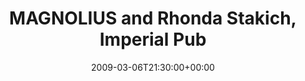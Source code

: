 ---
templateKey: event
guid: 08949b85-6eab-11ea-99c5-002590d1d1b0
date: 2009-03-06T21:30:00+00:00
eventTime: '9:30pm'
title: MAGNOLIUS and Rhonda Stakich, Imperial Pub
artist: MAGNOLIUS and Rhonda Stakich
city: toronto
venue: Imperial Pub
group: Tim Shia
---